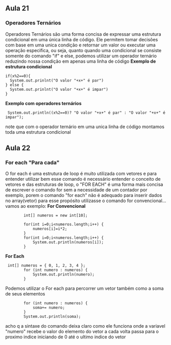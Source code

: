 ## Aula 21
### Operadores Ternários
Operadores Ternários são uma forma concisa de expressar uma estrutura condicional em uma única linha de código. Ele permitem tomar decisões com base em uma unica condição e retornar um valor ou executar uma operação especifica, ou seja, quanto quando uma condicional se consiste somente do comando "if" e else, podemos utilizar um operador ternário reduzindo nossa condição em apenas uma linha de código
**Exemplo de estrutura condicional**
```
if(x%2==0){
  System.out.prinlnt("O valor "+x+" é par")
} else {
  System.out.prinlnt("O valor "+x+" é impar")
}
```

**Exemplo com operadores ternários**
```
 System.out.println((x%2==0)? "O valor "+x+" é par" : "O valor "+x+" é impar");
```
note que com o operador ternário em uma unica linha de código montamos toda uma estrutura condicional


## Aula 22

### For each "Para cada"
O for each é uma estrutura de loop é muito utilizada com vetores e para entender utilizar bem esse comando é necessário entender o conceito de vetores e das estruturas de loop, o "FOR EACH" é uma forma mais concisa de escrever o comando for sem a necessidade de um contador por exemplo, porem o comando "for each" não é adequado para inserir dados no array(vetor) para esse propósito utilizasse o comando for convencional... vamos ao exemplo:
**For Convencional**
```
        int[] numeros = new int[10];

        for(int i=0;i<numeros.length;i++) {
            numeros[i]=i*2;    
        } 
        for(int i=0;i<numeros.length;i++) {
            System.out.println(numeros[i]);
        } 
```

**For Each**
```
 int[] numeros = { 0, 1, 2, 3, 4 };
        for (int numero : numeros) {
            System.out.println(numero);
        }
```
Podemos utilizar o For each para percorrer um vetor também como a soma de seus elementos

```
        for (int numero : numeros) {
            soma+= numero;
        }
        System.out.println(soma);
```
acho q a sintaxe do comando deixa claro como ele funciona onde a variavel "numero" recebe o valor do elemento do vetor a cada volta passa para o proximo indice iniciando de 0 até o ultimo indice do vetor